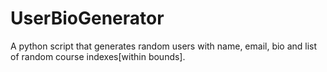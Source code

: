 # UserBioGenerator

A python script that generates random users with name, email, bio and list of random course indexes[within bounds].
